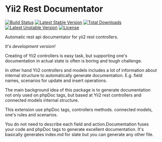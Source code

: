 Yii2 Rest Documentator
======================

[![Build Status](https://travis-ci.org/pahanini/yii2-rest-doc.svg?branch=master)](https://travis-ci.org/pahanini/yii2-rest-doc)
[![Latest Stable Version](https://poser.pugx.org/pahanini/yii2-rest-doc/v/stable.svg)](https://packagist.org/packages/pahanini/yii2-rest-doc) 
[![Total Downloads](https://poser.pugx.org/pahanini/yii2-rest-doc/downloads.svg)](https://packagist.org/packages/pahanini/yii2-rest-doc) 
[![Latest Unstable Version](https://poser.pugx.org/pahanini/yii2-rest-doc/v/unstable.svg)](https://packagist.org/packages/pahanini/yii2-rest-doc) 
[![License](https://poser.pugx.org/pahanini/yii2-rest-doc/license.svg)](https://packagist.org/packages/pahanini/yii2-rest-doc)

Automatic rest api documentator for yii2 rest controllers.

_It's development version!_

Creating of Yii2 controllers is easy task, but supporting one's documentation in actual state is often is boring 
and tough challenge. 

In other hand Yii2 controllers and models includes a lot of information about internal structure 
to automatically generate documentation. E.g. field names, scenarios for update and insert operations. 

The main background idea of this package is to generate documentation not only used on phpDoc tags, but based at 
Yii2 rest controllers and connected models internal structure.
 
This extension use phpDoc tags, controllers methods. connected models, one's rules and  scenarios. 

 You do not need to describe each field and action.Documentation fuses your code and phpDoc tags to generate excellent 
 documentation. It's basically generates index.md for slate but you can generate any other file. 
  
 